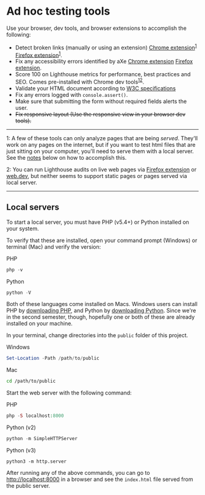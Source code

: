 # Ad hoc testing tools

Use your browser, dev tools, and browser extensions to accomplish the following:

- Detect broken links (manually or using an extension) [Chrome extension](https://chrome.google.com/webstore/detail/check-my-links/ojkcdipcgfaekbeaelaapakgnjflfglf)<sup>[1](#myfootnote1)</sup> [Firefox extension](https://addons.mozilla.org/en-CA/firefox/addon/simple-link-checker/?utm_source=addons.mozilla.org&utm_medium=referral&utm_content=search)<sup>[1](#myfootnote1)</sup>.
- Fix any accessibility errors identified by aXe [Chrome extension](https://chrome.google.com/webstore/detail/axe-devtools-web-accessib/lhdoppojpmngadmnindnejefpokejbdd) [Firefox extension](https://addons.mozilla.org/en-US/firefox/addon/axe-devtools/?utm_source=addons.mozilla.org&utm_medium=referral&utm_content=search).
- Score 100 on Lighthouse metrics for performance, best practices and SEO. Comes pre-installed with Chrome dev tools<sup>[1](#myfootnote1)</sup><sup>[2](#myfootnote1)</sup>. 
- Validate your HTML document according to [W3C specifications](https://validator.nu/)
- Fix any errors logged with `console.assert()`.
- Make sure that submitting the form without required fields alerts the user.
- ~~Fix responsive layout (Use the responsive view in your browser dev tools).~~

<hr>

<a name="myfootnote1">1</a>: A few of these tools can only analyze pages that are being *served*. They'll work on any pages on the internet, but if you want to test html files that are just sitting on your computer, you'll need to serve them with a local server. See the [notes](#local-servers) below on how to accomplish this.

<a name="myfootnote2">2</a>: You can run Lighthouse audits on live web pages via [Firefox extension](https://addons.mozilla.org/en-US/firefox/addon/google-lighthouse/?utm_source=addons.mozilla.org&utm_medium=referral&utm_content=search) or [web.dev](https://web.dev/measure/), but neither seems to support static pages or pages served via local server.

<hr>


## Local servers
To start a local server, you must have PHP (v5.4+) or Python installed on your system. 

To verify that these are installed, open your command prompt (Windows) or terminal (Mac) and verify the version:

PHP 
```php
php -v
```
Python 
```python
python -V
```

Both of these languages come installed on Macs. Windows users can install PHP by [downloading PHP](https://www.php.net/downloads.php), and Python by [downloading Python](https://www.python.org/downloads/windows/). Since we're in the second semester, though, hopefully one or both of these are already installed on your machine.

In your terminal, change directories into the `public` folder of this project.

Windows 
```powershell
Set-Location -Path /path/to/public
```
Mac 
```bash
cd /path/to/public
```

Start the web server with the following command:

PHP 
```php
php -S localhost:8000
```
Python (v2) 
```python
python -m SimpleHTTPServer
```
Python (v3) 
```python3
python3 -m http.server
```

After running any of the above commands, you can go to [http://localhost:8000](http://localhost:8000) in a browser and see the `index.html` file served from the public server.
